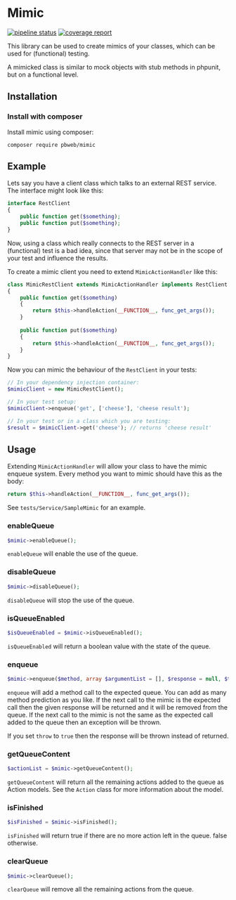 # Mimic

[![pipeline status](https://gitlab.pbwdev.com/symfony-bundles/mimic/badges/master/pipeline.svg)](https://gitlab.pbwdev.com/symfony-bundles/mimic/commits/master)
[![coverage report](https://gitlab.pbwdev.com/symfony-bundles/mimic/badges/master/coverage.svg)](https://pages.pbwdev.com/symfony-bundles/mimic/)

This library can be used to create mimics of your classes, which can be used for (functional) testing.

A mimicked class is similar to mock objects with stub methods in phpunit, but on a functional level.

## Installation

### Install with composer

Install mimic using composer:

```
composer require pbweb/mimic
```

## Example

Lets say you have a client class which talks to an external REST service. The interface might look like this:

```php
interface RestClient
{
    public function get($something);
    public function put($something);
}
```

Now, using a class which really connects to the REST server in a (functional) test is a bad idea, since that server may not be in the scope of your test and influence the results.

To create a mimic client you need to extend `MimicActionHandler` like this:

```php
class MimicRestClient extends MimicActionHandler implements RestClient
{
    public function get($something)
    {
        return $this->handleAction(__FUNCTION__, func_get_args());
    }
    
    public function put($something)
    {
        return $this->handleAction(__FUNCTION__, func_get_args());
    }
}
```

Now you can mimic the behaviour of the `RestClient` in your tests:

```php
// In your dependency injection container:
$mimicClient = new MimicRestClient();

// In your test setup:
$mimicClient->enqueue('get', ['cheese'], 'cheese result');

// In your test or in a class which you are testing:
$result = $mimicClient->get('cheese'); // returns 'cheese result'
```

## Usage

Extending `MimicActionHandler` will allow your class to have the mimic enqueue system.
Every method you want to mimic should have this as the body:

```php
return $this->handleAction(__FUNCTION__, func_get_args());
```

See `tests/Service/SampleMimic` for an example.

### enableQueue

```php
$mimic->enableQueue();
```

`enableQueue` will enable the use of the queue.

### disableQueue

```php
$mimic->disableQueue();
```

`disableQueue` will stop the use of the queue.

### isQueueEnabled

```php
$isQueueEnabled = $mimic->isQueueEnabled();
```

`isQueueEnabled` will return a boolean value with the state of the queue.

### enqueue

```php
$mimic->enqueue($method, array $argumentList = [], $response = null, $throw = false);
```
    
`enqueue` will add a method call to the expected queue.
You can add as many method prediction as you like.
If the next call to the mimic is the expected call then the given response will be returned and it will be removed from the queue.
If the next call to the mimic is not the same as the expected call added to the queue then an exception will be thrown.

If you set `throw` to `true` then the response will be thrown instead of returned.

### getQueueContent

```php
$actionList = $mimic->getQueueContent();
```
    
`getQueueContent` will return all the remaining actions added to the queue as Action models.
See the `Action` class for more information about the model.

### isFinished

```php
$isFinished = $mimic->isFinished();
```
    
`isFinished` will return true if there are no more action left in the queue. false otherwise.

### clearQueue
    
```php
$mimic->clearQueue();
```
    
`clearQueue` will remove all the remaining actions from the queue.

